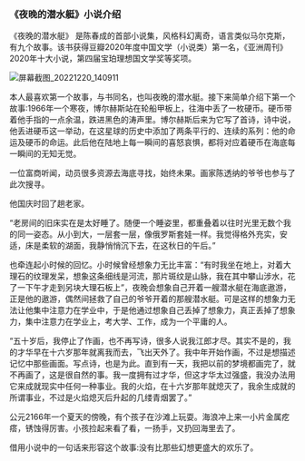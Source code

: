 ### 《夜晚的潜水艇》小说介绍

《夜晚的潜水艇》 是陈春成的首部小说集，风格科幻离奇，语言类似马尔克斯，有九个故事。该书获得豆瓣2020年度中国文学（小说类）第一名，《亚洲周刊》2020年十大小说，第四届宝珀理想国文学奖等奖项。

![屏幕截图_20221220_140911](C:\Users\鲁宁\Desktop\2022003139鲁宁\images\屏幕截图_20221220_140911.png)

本人最喜欢第一个故事，与书同名，也叫夜晚的潜水艇。接下来简单介绍下第一个故事:1966年一个寒夜，博尔赫斯站在轮船甲板上，往海中丢了一枚硬币。硬币带着他手指的一点余温，跌进黑色的涛声里。博尔赫斯后来为它写了首诗，诗中说，他丢进硬币这一举动，在这星球的历史中添加了两条平行的、连续的系列：他的命运及硬币的命运。此后他在陆地上每一瞬间的喜怒哀惧，都将对应着硬币在海底每一瞬间的无知无觉。

一位富商听闻，动员很多资源去海底寻找，始终未果。画家陈透纳的爷爷也参与了此次搜寻。

他国庆时回了趟老家。

“老房间的旧床实在是太好睡了。随便一个睡姿里，都重叠着以往时光里无数个我的同一姿态。从小到大，一层套一层，像俄罗斯套娃一样。我觉得格外充实，安适，床是柔软的湖面，我静悄悄沉下去，在这秋日的午后。”

也牵连起小时候的回忆。小时候曾经想象力无比丰富：“有时我坐在地上，对着大理石的纹理发呆，想象这条细线是河流，那片斑纹是山脉，我在其中攀山涉水，花了一下午才走到另块大理石板上”，夜晚会想象自己开着一艘潜水艇在海底遨游，正是他的遨游，偶然间拯救了自己的爷爷开着的那艘潜水艇。可是这样的想象力无法让他集中注意力在学业中，于是他通过想象自己丢掉了想象力，真正丢掉了想象力，集中注意力在学业上，考大学、工作，成为一个平庸的人。

“五十岁后，我停止了作画，也不再写诗，很多人说我江郎才尽。其实不是的，我的才华早在十六岁那年就离我而去，飞出天外了。我中年开始作画，不过是想描述记忆中那些画面。写点诗，也是为此。直到有一天，我把以前的梦境都画完了，就不再画了，这是很自然的事。我一度拥有过才华，但这才华太过强盛，我没办法用它来成就现实中任何一种事业。我的火焰，在十六岁那年就熄灭了，我余生成就的所谓事业，不过是火焰熄灭后升起的几缕青烟罢了。”

公元2166年一个夏天的傍晚，有个孩子在沙滩上玩耍。海浪冲上来一小片金属疙瘩，锈蚀得厉害。小孩捡起来看了看，一扬手，又扔回海里去了。

借用小说中的一句话来形容这个故事:没有比那些幻想更盛大的欢乐了。